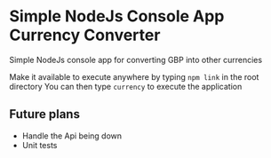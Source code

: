 # Simple NodeJs Console App Currency Converter
Simple NodeJs console app for converting GBP into other currencies

Make it available to execute anywhere by typing `npm link` in the root directory
You can then type `currency` to execute the application

## Future plans
* Handle the Api being down
* Unit tests
